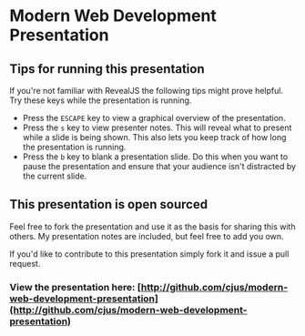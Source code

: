 # Modern Web Development Presentation

## Tips for running this presentation

If you're not familiar with RevealJS the following tips might prove helpful. Try these keys while the presentation is running.

* Press the `ESCAPE` key to view a graphical overview of the presentation.
* Press the `s` key to view presenter notes. This will reveal what to present while a slide is being shown. This also lets you keep track of how long the presentation is running.
* Press the `b` key to blank a presentation slide. Do this when you want to pause the presentation and ensure that your audience isn't distracted by the current slide.

## This presentation is open sourced

Feel free to fork the presentation and use it as the basis for sharing this with others. My presentation notes are included, but feel free to add you own.

If you'd like to contribute to this presentation simply fork it and issue a pull request.

### View the presentation here: [http://github.com/cjus/modern-web-development-presentation](http://github.com/cjus/modern-web-development-presentation)
